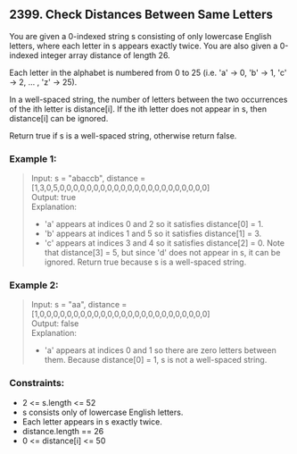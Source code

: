 ## 2399. Check Distances Between Same Letters

You are given a 0-indexed string s consisting of only lowercase English letters, where each letter in s appears exactly twice. You are also given a 0-indexed integer array distance of length 26.

Each letter in the alphabet is numbered from 0 to 25 (i.e. 'a' -> 0, 'b' -> 1, 'c' -> 2, ... , 'z' -> 25).

In a well-spaced string, the number of letters between the two occurrences of the ith letter is distance[i]. If the ith letter does not appear in s, then distance[i] can be ignored.

Return true if s is a well-spaced string, otherwise return false.

### Example 1:

> Input: s = "abaccb", distance = [1,3,0,5,0,0,0,0,0,0,0,0,0,0,0,0,0,0,0,0,0,0,0,0,0,0]<br/>
> Output: true<br/>
> Explanation:<br/>
> - 'a' appears at indices 0 and 2 so it satisfies distance[0] = 1.
> - 'b' appears at indices 1 and 5 so it satisfies distance[1] = 3.
> - 'c' appears at indices 3 and 4 so it satisfies distance[2] = 0.
> Note that distance[3] = 5, but since 'd' does not appear in s, it can be ignored.
> Return true because s is a well-spaced string.

### Example 2:

> Input: s = "aa", distance = [1,0,0,0,0,0,0,0,0,0,0,0,0,0,0,0,0,0,0,0,0,0,0,0,0,0]<br/>
> Output: false<br/>
> Explanation:<br/>
> - 'a' appears at indices 0 and 1 so there are zero letters between them.
> Because distance[0] = 1, s is not a well-spaced string.

### Constraints:

- 2 <= s.length <= 52
- s consists only of lowercase English letters.
- Each letter appears in s exactly twice.
- distance.length == 26
- 0 <= distance[i] <= 50